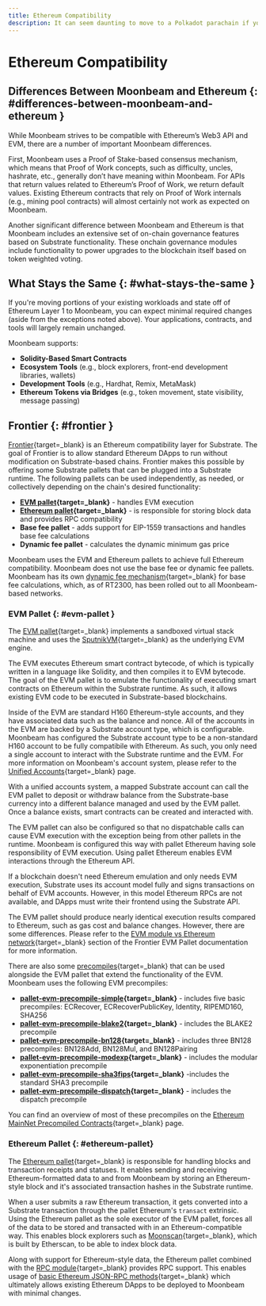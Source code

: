 ```yaml
---
title: Ethereum Compatibility
description: It can seem daunting to move to a Polkadot parachain if you’re used to Ethereum. Here’s an overview of Moonbeam's Etheruem compatability.
---
```


# Ethereum Compatibility

## Differences Between Moonbeam and Ethereum {: #differences-between-moonbeam-and-ethereum }

While Moonbeam strives to be compatible with Ethereum’s Web3 API and EVM, there are a number of important Moonbeam differences.

First, Moonbeam uses a Proof of Stake-based consensus mechanism, which means that Proof of Work concepts, such as difficulty, uncles, hashrate, etc., generally don’t have meaning within Moonbeam. For APIs that return values related to Ethereum’s Proof of Work, we return default values. Existing Ethereum contracts that rely on Proof of Work internals (e.g., mining pool contracts) will almost certainly not work as expected on Moonbeam.

Another significant difference between Moonbeam and Ethereum is that Moonbeam includes an extensive set of on-chain governance features based on Substrate functionality. These onchain governance modules include functionality to power upgrades to the blockchain itself based on token weighted voting.

## What Stays the Same {: #what-stays-the-same }

If you're moving portions of your existing workloads and state off of Ethereum Layer 1 to Moonbeam, you can expect minimal required changes (aside from the exceptions noted above). Your applications, contracts, and tools will largely remain unchanged.

Moonbeam supports:

 - **Solidity-Based Smart Contracts**
 - **Ecosystem Tools** (e.g., block explorers, front-end development libraries, wallets)
 - **Development Tools** (e.g., Hardhat, Remix, MetaMask)
 - **Ethereum Tokens via Bridges** (e.g., token movement, state visibility, message passing)

## Frontier {: #frontier }

[Frontier](https://paritytech.github.io/frontier/){target=_blank} is an Ethereum compatibility layer for Substrate. The goal of Frontier is to allow standard Ethereum DApps to run without modification on Substrate-based chains. Frontier makes this possible by offering some Substrate pallets that can be plugged into a Substrate runtime. The following pallets can be used independently, as needed, or collectively depending on the chain's desired functionality:

- **[EVM pallet](#evm-pallet){target=_blank}** - handles EVM execution
- **[Ethereum pallet](#ethereum-pallet){target=_blank}** - is responsible for storing block data and provides RPC compatibility
- **Base fee pallet** - adds support for EIP-1559 transactions and handles base fee calculations
- **Dynamic fee pallet** - calculates the dynamic minimum gas price

Moonbeam uses the EVM and Ethereum pallets to achieve full Ethereum compatibility. Moonbeam does not use the base fee or dynamic fee pallets. Moonbeam has its own [dynamic fee mechanism](https://forum.moonbeam.foundation/t/proposal-status-idea-dynamic-fee-mechanism-for-moonbeam-and-moonriver/241){target=_blank} for base fee calculations, which, as of RT2300, has been rolled out to all Moonbeam-based networks.

### EVM Pallet {: #evm-pallet }

The [EVM pallet](https://paritytech.github.io/frontier/frame/evm.html){target=_blank} implements a sandboxed virtual stack machine and uses the [SputnikVM](https://github.com/rust-blockchain/evm){target=_blank} as the underlying EVM engine.

The EVM executes Ethereum smart contract bytecode, of which is typically written in a language like Solidity, and then compiles it to EVM bytecode. The goal of the EVM pallet is to emulate the functionality of executing smart contracts on Ethereum within the Substrate runtime. As such, it allows existing EVM code to be executed in Substrate-based blockchains.

Inside of the EVM are standard H160 Ethereum-style accounts, and they have associated data such as the balance and nonce. All of the accounts in the EVM are backed by a Substrate account type, which is configurable. Moonbeam has configured the Substrate account type to be a non-standard H160 account to be fully compatibile with Ethereum. As such, you only need a single account to interact with the Substrate runtime and the EVM. For more information on Moonbeam's account system, please refer to the [Unified Accounts](/learn/features/unified-accounts/){target=_blank} page.

With a unified accounts system, a mapped Substrate account can call the EVM pallet to deposit or withdraw balance from the Substrate-base currency into a different balance managed and used by the EVM pallet. Once a balance exists, smart contracts can be created and interacted with.

The EVM pallet can also be configured so that no dispatchable calls can cause EVM execution with the exception being from other pallets in the runtime. Moonbeam is configured this way with pallet Ethereum having sole responsibility of EVM execution. Using pallet Ethereum enables EVM interactions through the Ethereum API.

If a blockchain doesn't need Ethereum emulation and only needs EVM execution, Substrate uses its account model fully and signs transactions on behalf of EVM accounts. However, in this model Ethereum RPCs are not available, and DApps must write their frontend using the Substrate API.

The EVM pallet should produce nearly identical execution results compared to Ethereum, such as gas cost and balance changes. However, there are some differences. Please refer to the [EVM module vs Ethereum network](https://paritytech.github.io/frontier/frame/evm.html#evm-module-vs-ethereum-network){target=_blank} section of the Frontier EVM Pallet documentation for more information.

There are also some [precompiles](https://github.com/paritytech/frontier/tree/4c05c2b09e71336d6b11207e6d12e486b4d2705c#evm-pallet-precompiles){target=_blank} that can be used alongside the EVM pallet that extend the functionality of the EVM. Moonbeam uses the following EVM precompiles:

- **[pallet-evm-precompile-simple](https://paritytech.github.io/frontier/rustdocs/pallet_evm_precompile_simple/){target=_blank}** - includes five basic precompiles: ECRecover, ECRecoverPublicKey, Identity, RIPEMD160, SHA256
- **[pallet-evm-precompile-blake2](https://paritytech.github.io/frontier/rustdocs/pallet_evm_precompile_blake2/struct.Blake2F.html){target=_blank}** - includes the BLAKE2 precompile
- **[pallet-evm-precompile-bn128](https://paritytech.github.io/frontier/rustdocs/pallet_evm_precompile_bn128/index.html){target=_blank}** - includes three BN128 precompiles: BN128Add, BN128Mul, and BN128Pairing
- **[pallet-evm-precompile-modexp](https://paritytech.github.io/frontier/rustdocs/pallet_evm_precompile_modexp/struct.Modexp.html){target=_blank}** - includes the modular exponentiation precompile
- **[pallet-evm-precompile-sha3fips](https://paritytech.github.io/frontier/rustdocs/pallet_evm_precompile_sha3fips/struct.Sha3FIPS256.html){target=_blank}** -includes the standard SHA3 precompile
- **[pallet-evm-precompile-dispatch](https://paritytech.github.io/frontier/rustdocs/pallet_evm_precompile_dispatch/struct.Dispatch.html){target=_blank}** - includes the dispatch precompile

You can find an overview of most of these precompiles on the [Ethereum MainNet Precompiled Contracts](/builders/pallets-precompiles/precompiles/eth-mainnet){target=_blank} page.

### Ethereum Pallet {: #ethereum-pallet}

The [Ethereum pallet](https://paritytech.github.io/frontier/frame/ethereum.html){target=_blank} is responsible for handling blocks and transaction receipts and statuses. It enables sending and receiving Ethereum-formatted data to and from Moonbeam by storing an Ethereum-style block and it's associated transaction hashes in the Substrate runtime.

When a user submits a raw Ethereum transaction, it gets converted into a Substrate transaction through the pallet Ethereum's `transact` extrinsic. Using the Ethereum pallet as the sole executor of the EVM pallet, forces all of the data to be stored and transacted with in an Ethereum-compatible way. This enables block explorers such as [Moonscan](/builders/get-started/explorers#moonscan){target=_blank}, which is built by Etherscan, to be able to index block data.

Along with support for Ethereum-style data, the Ethereum pallet combined with the [RPC module](https://github.com/paritytech/frontier/tree/master/client/rpc){target=_blank} provides RPC support. This enables usage of [basic Ethereum JSON-RPC methods](/builders/get-started/eth-compare/rpc-support#basic-ethereum-json-rpc-methods){target=_blank} which ultimately allows existing Ethereum DApps to be deployed to Moonbeam with minimal changes.